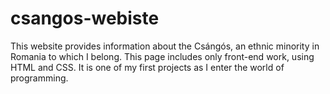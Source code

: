 # csangos-webiste
This website provides information about the Csángós, an ethnic minority in Romania to which I belong. This page includes only front-end work, using HTML and CSS. It is one of my first projects as I enter the world of programming.
